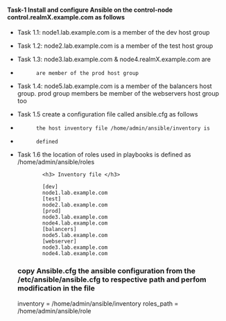  <h4> Task-1 Install and configure Ansible on the control-node control.realmX.example.com as follows </h4>

  - Task 1.1: node1.lab.example.com is a member of the dev host group
  - Task 1.2: node2.lab.example.com is a member of the test host group
  - Task 1.3: node3.lab.example.com & node4.realmX.example.com are 
  -           are member of the prod host group 
  - Task 1.4: node5.lab.example.com is a member of the balancers host group.
              prod group members be member of the webservers host group too
  - Task 1.5  create a configuration file called ansible.cfg as follows
  -           the host inventory file /home/admin/ansible/inventory is
  -           defined
  - Task 1.6  the location of roles used in playbooks is defined as
              /home/admin/ansible/roles       

                <h3> Inventory file </h3>

                [dev]
                node1.lab.example.com
                [test]
                node2.lab.example.com
                [prod]
                node3.lab.example.com
                node4.lab.example.com
                [balancers]
                node5.lab.example.com
                [webserver]
                node3.lab.example.com
                node4.lab.example.com

     <h3>copy Ansible.cfg the ansible configuration from the /etc/ansible/ansible.cfg to respective path and perfom modification in the file </h3>

     inventory      = /home/admin/ansible/inventory
     roles_path    =  /home/admin/ansible/role
